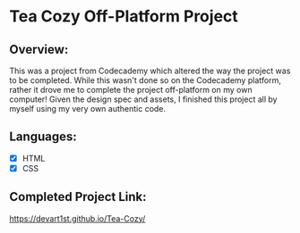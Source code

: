 # Tea Cozy Off-Platform Project

## Overview:
This was a project from Codecademy which altered the way the project was to be completed. While this wasn't done so on the Codecademy platform, rather it drove me to complete the project off-platform on my own computer! Given the design spec and assets, I finished this project all by myself using my very own authentic code.

## Languages:
 - [x] HTML
 - [x] CSS

## Completed Project Link:
https://devart1st.github.io/Tea-Cozy/
